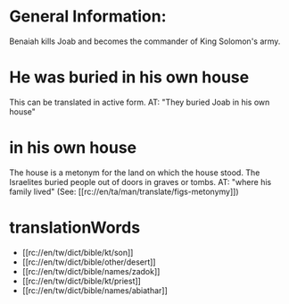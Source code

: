 # General Information:

Benaiah kills Joab and becomes the commander of King Solomon's army.

# He was buried in his own house

This can be translated in active form. AT: "They buried Joab in his own house"

# in his own house

The house is a metonym for the land on which the house stood. The Israelites buried people out of doors in graves or tombs. AT: "where his family lived" (See: [[rc://en/ta/man/translate/figs-metonymy]])

# translationWords

* [[rc://en/tw/dict/bible/kt/son]]
* [[rc://en/tw/dict/bible/other/desert]]
* [[rc://en/tw/dict/bible/names/zadok]]
* [[rc://en/tw/dict/bible/kt/priest]]
* [[rc://en/tw/dict/bible/names/abiathar]]
